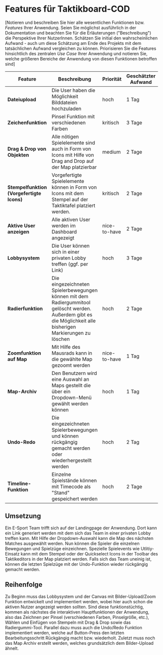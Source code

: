 # Features für Taktikboard-COD

[Notieren und beschreiben Sie hier alle wesentlichen Funktionen bzw. *Features* Ihrer Anwendung. Seien Sie möglichst ausführlich in der Dokumentation und beachten Sie für die Erläuterungen ("Beschreibung") die Perspektive Ihrer NutzerInnen. Schätzen Sie initial den wahrscheinlichen Aufwand - auch um diese Schätzung am Ende des Projekts mit dem tatsächlichen Aufwand vergleichen zu können. Priorisieren Sie die Features hinsichtlich des zentralen *Use Case* Ihrer Anwendung und notieren Sie, welche größeren Bereiche der Anwendung von diesen Funktionen betroffen sind]

| Feature | Beschreibung | Priorität | Geschätzter Aufwand | Betroffene Schichten |
|---------|--------------|-----------|--------------------|---------------------|
| **Dateiupload** | Die User haben die Möglichkeit Bilddateien hochzuladen  | hoch | 1 Tag | Hauptnavigation über Canvas |
| **Zeichenfunktion** | Pinsel Funktion mit verschiedenen Farben | kritisch | 3 Tage | Taktikeditor |
| **Drag & Drop von Objekten** | Alle nötigen Spielelemente sind auch in Form von Icons mit Hilfe von Drag and Drop auf der Map platzierbar | medium | 2 Tage | Toolbar im Dashboard |
| **Stempelfunktion (Vorgefertigte Icons)** | Vorgefertigte Spielelemente können in Form von Icons mit dem Stempel auf der Taktiktafel platziert werden. | kritisch | 2 Tage | Dashboard / Map |
| **Aktive User anzeigen** | Alle aktiven User werden im Dashboard angezeigt | nice-to-have | 2 Tage | Dashboard |
| **Lobbysystem** | Die User können sich in einer privaten Lobby treffen (ggf. per Link) | hoch | 3 Tage | Dashboard |
| **Radierfunktion** | Die eingezeichneten Spielerbewegungen können mit dem Radiergummitool gelöscht werden. Außerdem gibt es die Möglichkeit alle bisherigen Markierungen zu löschen | hoch | 2 Tage | Taktikeditor |
| **Zoomfunktion auf Map** | Mit Hilfe des Mausrads kann in die gewählte Map gezoomt werden | nice-to-have | 1 Tag | Dashboard / Canvas |
| **Map-Archiv** | Den Benutzern wird eine Auswahl an Maps gestellt die über ein Dropdown-Menü gewählt werden können | hoch | 1 Tag | Hauptnavigation über Canvas |
| **Undo-Redo** | Die eingezeichneten Spielerbewegungen und können rückgängig gemacht werden oder wiederhergestellt werden | hoch | 2 Tag | Hauptnavigation über Taktikeditor 
| **Timeline-Funktion** | Einzelne Spielstände können mit Timecode als "Stand" gespeichert werden  | hoch | 2 Tage | Hauptnavigation unter Taktikeditor 

## Umsetzung

Ein E-Sport Team trifft sich auf der Landingpage der Anwendung. Dort kann ein Link generiert werden mit dem sich das Team in einer privaten Lobby treffen kann. Mit Hilfe der Dropdown-Auswahl kann die Map des nächsten Matches ausgewählt werden. Nun können die Spieler die einzelnen Bewegungen und Spielzüge einzeichnen. Spezielle Spielevents wie Utlitiy-Einsatz kann mit dem Stempel oder der Quickselect Icons in der Toolbar des Taktikeditors in der Map platziert werden. Falls sich das Team uneinig ist, können die letzten Spielzüge mit der Undo-Funktion wieder rückgängig gemacht werden.  

## Reihenfolge

Zu Beginn muss das Lobbysystem und der Canvas mit Bilder-Upload/Zoom Funktion entwickelt und implementiert werden, wobei hier auch schon die aktiven Nutzer angezeigt werden sollten. Sind diese funktionstüchtig, kommen als nächstes die interaktiven Hauptfunktionen der Anwendung, also das Zeichnen per Pinsel (verschiedenen Farben, Pinselgröße, etc.), Wählen und Einfügen von Stempeln mit Drag & Drop sowie das Radiergummi-Tool. Parallel dazu muss auch die Undo/Redo Funktion implementiert werden, welche auf Button-Press den letzten Bearbeitungsschritt Rückgängig macht bzw. wiederholt. Zuletzt muss noch das Map Archiv erstellt werden, welches grundsätzlich dem Bilder-Upload ähnelt. 
